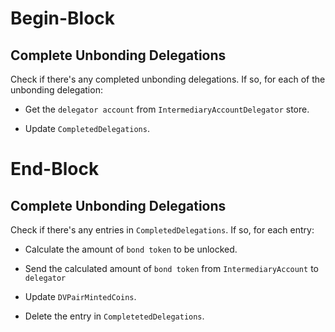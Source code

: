 # Begin-Block

## Complete Unbonding Delegations

Check if there's any completed unbonding delegations. 
If so, for each of the unbonding delegation:

* Get the `delegator account` from `IntermediaryAccountDelegator` store.

* Update `CompletedDelegations`.

# End-Block

## Complete Unbonding Delegations

Check if there's any entries in `CompletedDelegations`.
If so, for each entry:

* Calculate the amount of `bond token` to be unlocked.

* Send the calculated amount of `bond token` from `IntermediaryAccount` to `delegator`

* Update `DVPairMintedCoins`.

* Delete the entry in `CompletetedDelegations`.